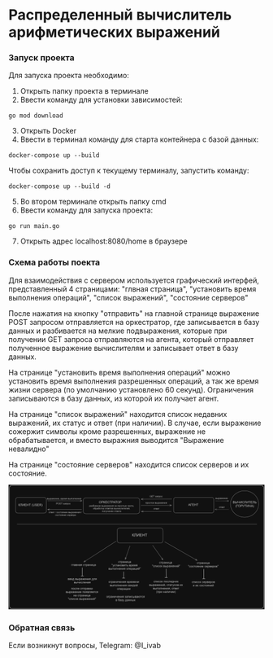 # Распределенный вычислитель арифметических выражений

### Запуск проекта
Для запуска проекта необходимо:
1. Открыть папку проекта в терминале
2. Ввести команду для установки зависимостей:
```
go mod download
```
3. Открыть Docker
4. Ввести в терминал команду для старта контейнера с базой данных:
```
docker-compose up --build
```
Чтобы сохранить доступ к текущему терминалу, запустить команду:
```
docker-compose up --build -d
```
5. Во втором терминале открыть папку cmd
6. Ввести команду для запуска проекта:
```
go run main.go
```
7. Открыть адрес localhost:8080/home в браузере

### Схема работы поекта
Для взаимодействия с сервером используется графический интерфей, представленный 4 страницами: "глвная страница", "установить время выполнения операций", "список выражений", "состояние серверов" 

После нажатия на кнопку "отправить" на главной странице выражение POST запросом отправляется на оркестратор, где записывается в базу данных и разбивается на мелкие подвыражения, которые при получении GET запроса отправляются на агента, который отправляет полученное выражение вычислителям и записывает ответ в базу данных.

На странице "установить время выполнения операций" можно установить время выполнения разрешенных операций, а так же время жизни сервера (по умолчанию установлено 60 секунд). Ограничения записываются в базу данных, из которой их получает агент.

На странице "список выражений" находится список недавних выражений, их статус и ответ (при наличии). В случае, если выражение сожержит символы кроме разрешенных, выражение не обрабатывается, и вместо выражния выводится "Выражение невалидно"

На странице "состояние серверов" находится список серверов и их состояние.

![Схема работы](/docs/scheme.png "Project Scheme")

### Обратная связь

Если возникнут вопросы, Telegram: @I_ivab